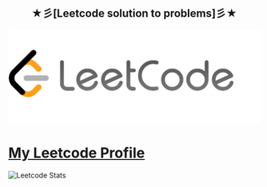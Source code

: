 <h2 align='center'> ★彡[Leetcode solution to problems]彡★ </h2>


![leetcode image](/zAsssets/leetcode.png)




# [**My Leetcode Profile**](https://leetcode.com/ephyg/) 

![Leetcode Stats](https://leetcard.jacoblin.cool/ephyg?ext=heatmap)




